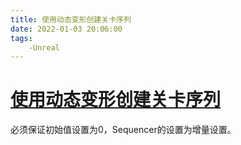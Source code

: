 ```yaml
---
title: 使用动态变形创建关卡序列
date: 2022-01-03 20:06:00
tags:
    -Unreal
---
```

# [使用动态变形创建关卡序列](https://docs.unrealengine.com/4.27/zh-CN/AnimatingObjects/Sequencer/HowTo/DynamicTransforms/)

必须保证初始值设置为0，Sequencer的设置为增量设置。